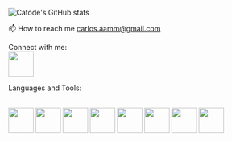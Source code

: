 ![Catode's GitHub stats](https://github-readme-stats.vercel.app/api?username=TyrUmbra&theme=dark&show_icons=true)

📫 How to reach me carlos.aamm@gmail.com

Connect with me:
<br/><a href="https://www.linkedin.com/in/carlosaamm/" target="_blank"> <img src="https://cdn-icons-png.flaticon.com/512/174/174857.png" width="50" height="50"/></a>

Languages and Tools:

<br/>
<img src="https://upload.wikimedia.org/wikipedia/commons/thumb/6/61/HTML5_logo_and_wordmark.svg/512px-HTML5_logo_and_wordmark.svg.png?20170517184425" width="50" height="50"/>
<img src="https://cdn.freebiesupply.com/logos/large/2x/css3-logo-png-transparent.png" width="50" height="50"/>
<img src="https://upload.wikimedia.org/wikipedia/commons/6/6a/JavaScript-logo.png" width="50" height="50"/>
<img src="https://cdn.freebiesupply.com/logos/large/2x/react-1-logo-png-transparent.png" width="50" height="50"/>
<img src="https://w7.pngwing.com/pngs/782/228/png-transparent-ruby-on-rails-rubygems-amazon-dynamodb-ruby-text-logo-ruby-thumbnail.png" width="50" height="50"/>
<img src="https://upload.wikimedia.org/wikipedia/commons/thumb/7/73/Ruby_logo.svg/1024px-Ruby_logo.svg.png" width="50" height="50"/>
<img src="https://git-scm.com/images/logos/downloads/Git-Icon-1788C.png" width="50" height="50"/>
<img src="https://w7.pngwing.com/pngs/441/460/png-transparent-postgresql-plain-wordmark-logo-icon-thumbnail.png" width="50" height="50"/>
